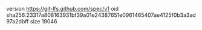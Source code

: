 version https://git-lfs.github.com/spec/v1
oid sha256:23317a808163931bf39a01e24387651e0961465407ae4125f0b3a3ad97a2dbff
size 19046
